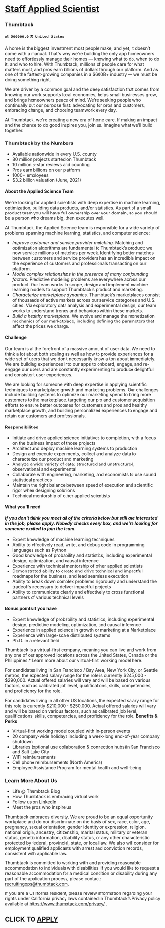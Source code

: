 # [Staff Applied Scientist](https://www.remotewlb.com/apply/staff-applied-scientist-66842)  
### Thumbtack  
#### `💰 500000.0` `🌎 United States`  

A home is the biggest investment most people make, and yet, it doesn’t come with a manual. That's why we’re building the only app homeowners need to effortlessly manage their homes — knowing what to do, when to do it, and who to hire. With Thumbtack, millions of people care for what matters most, and pros earn billions of dollars through our platform. And as one of the fastest-growing companies in a $600B+ industry — we must be doing something right.

We are driven by a common goal and the deep satisfaction that comes from knowing our work supports local economies, helps small businesses grow, and brings homeowners peace of mind. We’re seeking people who continually put our purpose first: advocating for pros and customers, embracing change, and choosing teamwork every day.

At Thumbtack, we're creating a new era of home care. If making an impact and the chance to do good inspires you, join us. Imagine what we’ll build together.

###  Thumbtack by the Numbers

  * Available nationwide in every U.S. county
  * 80 million projects started on Thumbtack 
  * 10 million 5-star reviews and counting
  * Pros earn billions on our platform
  * 1000+ employees 
  * $3.2 billion valuation (June, 2021) 

#### **About the Applied Science Team**

We're looking for applied scientists with deep expertise in machine learning, optimization, building data products, and/or statistics. As part of a small product team you will have full ownership over your domain, so you should be a person who dreams big, then executes well.

At Thumbtack, the Applied Science team is responsible for a wide variety of problems spanning machine learning, statistics, and computer science:

  * _Improve customer and service provider matching._ Matching and optimization algorithms are fundamental to Thumbtack’s product: we now service millions of matches per week. Identifying better matches between customers and service providers has an incredible impact on the experience of customers and professionals transacting on our platform.
  * _Model complex relationships in the presence of many confounding factors._ Predictive modeling problems are everywhere across our product. Our team works to scope, design and implement machine learning models to support Thumbtack’s product and marketing.
  * _Characterize marketplace dynamics._ Thumbtack’s marketplaces consist of thousands of active markets across our service categories and U.S. cities. Via exploratory data analysis and experimental design, our team works to understand trends and behaviors within these markets.
  * _Build a healthy marketplace_. We evolve and manage the monetization mechanics of our marketplace, including defining the parameters that affect the prices we charge.

#### **Challenge**

Our team is at the forefront of a massive amount of user data. We need to think a lot about both scaling as well as how to provide experiences for a wide set of users that we don’t necessarily know a ton about immediately. We are building experiences into our apps to onboard, engage, and re-engage our users and are constantly experimenting to produce delightful and consistent user experiences.

We are looking for someone with deep expertise in applying scientific techniques to marketplace growth and marketing problems. Our challenges include building systems to optimize our marketing spend to bring more customers to the marketplace, targeting our pro and customer acquisition efforts to ensure better outcomes for customers and pros and healthy marketplace growth, and building personalized experiences to engage and retain our customers and professionals.

####  **Responsibilities**

  * Initiate and drive applied science initiatives to completion, with a focus on the business impact of those projects
  * Architect and deploy machine learning systems to production
  * Design and execute experiments, collect and analyze data to characterize our product and marketing
  * Analyze a wide variety of data: structured and unstructured, observational and experimental
  * Collaborate with engineering, marketing, and economists to use sound statistical practices
  * Maintain the right balance between speed of execution and scientific rigor when designing solutions
  * Technical mentorship of other applied scientists

#### **What you'll need**

####  _If you don't think you meet all of the criteria below but still are interested in the job, please apply. Nobody checks every box, and we're looking for someone excited to join the team._

  * Expert knowledge of machine learning techniques
  * Ability to effectively read, write, and debug code in programming languages such as Python
  * Good knowledge of probability and statistics, including experimental design, optimization, and causal inference
  * Experience with technical mentorship of other applied scientists
  * Demonstrated ability to create and drive technical and impactful roadmaps for the business, and lead seamless execution
  * Ability to break down complex problems rigorously and understand the tradeoffs necessary to deliver impactful projects
  * Ability to communicate clearly and effectively to cross functional partners of various technical levels

#### **Bonus points if you have**

  * Expert knowledge of probability and statistics, including experimental design, predictive modeling, optimization, and causal inference
  * Experience in applied science in growth or marketing at a Marketplace
  * Experience with large-scale distributed systems
  * Ph.D. in a relevant field

Thumbtack is a virtual-first company, meaning you can live and work from any one of our approved locations across the United States, Canada or the Philippines.* Learn more about our virtual-first working model here.

For candidates living in San Francisco / Bay Area, New York City, or Seattle metros, the expected salary range for the role is currently $245,000 - $290,000. Actual offered salaries will vary and will be based on various factors, such as calibrated job level, qualifications, skills, competencies, and proficiency for the role.

For candidates living in all other US locations, the expected salary range for this role is currently $210,000 - $250,000. Actual offered salaries will vary and will be based on various factors, such as calibrated job level, qualifications, skills, competencies, and proficiency for the role. **Benefits & Perks**

  * Virtual-first working model coupled with in-person events
  * 20 company-wide holidays including a week-long end-of-year company shutdown
  * Libraries (optional use collaboration & connection hubs)in San Francisco and Salt Lake City 
  * WiFi reimbursements 
  * Cell phone reimbursements (North America) 
  * Employee Assistance Program for mental health and well-being 

### Learn More About Us

  * Life @ Thumbtack Blog 
  * How Thumbtack is embracing virtual work
  * Follow us on LinkedIn 
  * Meet the pros who inspire us

Thumbtack embraces diversity. We are proud to be an equal opportunity workplace and do not discriminate on the basis of sex, race, color, age, pregnancy, sexual orientation, gender identity or expression, religion, national origin, ancestry, citizenship, marital status, military or veteran status, genetic information, disability status, or any other characteristic protected by federal, provincial, state, or local law. We also will consider for employment qualified applicants with arrest and conviction records, consistent with applicable law.

Thumbtack is committed to working with and providing reasonable accommodation to individuals with disabilities. If you would like to request a reasonable accommodation for a medical condition or disability during any part of the application process, please contact: recruitingops@thumbtack.com.

If you are a California resident, please review information regarding your rights under California privacy laws contained in Thumbtack’s Privacy policy available at https://www.thumbtack.com/privacy/ .

  
## CLICK TO [APPLY](https://www.remotewlb.com/apply/staff-applied-scientist-66842)

